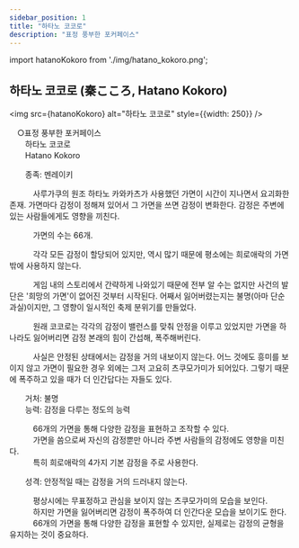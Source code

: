 ```yaml
---
sidebar_position: 1
title: "하타노 코코로"
description: "표정 풍부한 포커페이스"
---
```


import hatanoKokoro from './img/hatano_kokoro.png';

## 하타노 코코로 (秦こころ, Hatano Kokoro)

<img src={hatanoKokoro} alt="하타노 코코로" style={{width: 250}} />

　○표정 풍부한 포커페이스  
　　하타노 코코로  
　　Hatano Kokoro  

　　종족: 멘레이키  

　　　사루가쿠의 원조 하타노 카와카츠가 사용했던 가면이 시간이 지나면서 요괴화한 존재. 가면마다 감정이 정해져 있어서 그 가면을 쓰면 감정이 변화한다. 감정은 주변에 있는 사람들에게도 영향을 끼친다.

　　　가면의 수는 66개.

　　　각각 모든 감정이 할당되어 있지만, 역시 많기 때문에 평소에는 희로애락의 가면밖에 사용하지 않는다.

　　　게임 내의 스토리에서 간략하게 나와있기 때문에 전부 알 수는 없지만 사건의 발단은 '희망의 가면'이 없어진 것부터 시작된다. 어째서 잃어버렸는지는 불명(아마 단순 과실)이지만, 그 영향이 일시적인 축제 분위기를 만들었다.

　　　원래 코코로는 각각의 감정이 밸런스를 맞춰 안정을 이루고 있었지만 가면을 하나라도 잃어버리면 감정 본래의 힘이 간섭해, 폭주해버린다.

　　　사실은 안정된 상태에서는 감정을 거의 내보이지 않는다. 어느 것에도 흥미를 보이지 않고 가면이 필요한 경우 외에는 그저 고요히 츠쿠모가미가 되어있다. 그렇기 때문에 폭주하고 있을 때가 더 인간답다는 자들도 있다.

　　거처: 불명  
　　능력: 감정을 다루는 정도의 능력  

　　　66개의 가면을 통해 다양한 감정을 표현하고 조작할 수 있다.  
　　　가면을 씀으로써 자신의 감정뿐만 아니라 주변 사람들의 감정에도 영향을 미친다.  
　　　특히 희로애락의 4가지 기본 감정을 주로 사용한다.  

　　성격: 안정적일 때는 감정을 거의 드러내지 않는다.  

　　　평상시에는 무표정하고 관심을 보이지 않는 츠쿠모가미의 모습을 보인다.  
　　　하지만 가면을 잃어버리면 감정이 폭주하여 더 인간다운 모습을 보이기도 한다.  
　　　66개의 가면을 통해 다양한 감정을 표현할 수 있지만, 실제로는 감정의 균형을 유지하는 것이 중요하다.
